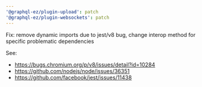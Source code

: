 ```yaml
---
'@graphql-ez/plugin-upload': patch
'@graphql-ez/plugin-websockets': patch
---
```


Fix: remove dynamic imports due to jest/v8 bug, change interop method for specific problematic dependencies

See:

- https://bugs.chromium.org/p/v8/issues/detail?id=10284
- https://github.com/nodejs/node/issues/36351
- https://github.com/facebook/jest/issues/11438
